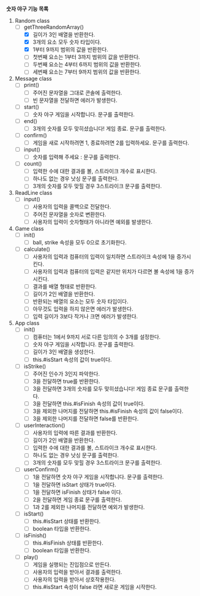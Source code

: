 **숫자 야구 기능 목록**
 1. Random class
	 - [ ] getThreeRandomArray()
		 - [x] 길이가 3인 배열을 반환한다.
		 - [x] 3개의 요소 모두 숫자 타입이다.
		 - [x] 1부터 9까지 범위의 값을 반환한다.
		 - [ ] 첫번째 요소는 1부터 3까지 범위의 값을 반환한다.
		 - [ ] 두번째 요소는 4부터 6까지 범위의 값을 반환한다.
		 - [ ] 세번째 요소는 7부터 9까지 범위의 값을 반환한다.
2. Message class
	 - [ ] print()
		 - [ ] 주어진 문자열을 그대로 콘솔에 출력한다.
		 - [ ] 빈 문자열을 전달하면 에러가 발생한다.
	 - [ ] start()
		 - [ ] 숫자 야구 게임을 시작합니다. 문구를 출력한다.
	 - [ ] end()
		 - [ ] 3개의 숫자를 모두 맞히셨습니다! 게임 종료. 문구를 출력한다.
	 - [ ] confirm()
		 - [ ] 게임을 새로 시작하려면 1, 종료하려면 2를 입력하세요. 문구를 출력한다.
	 - [ ] input()
		 - [ ] 숫자를 입력해 주세요 : 문구를 출력한다.
     - [ ] count()
	     - [ ] 입력한 수에 대한 결과를 볼, 스트라이크 개수로 표시한다.
	     - [ ] 하나도 없는 경우 낫싱 문구를 출력한다.
	     - [ ] 3개의 숫자를 모두 맞힐 경우 3스트라이크  문구를 출력한다.
3. ReadLine class
	 - [ ] input()
		 - [ ] 사용자의 입력을 콜백으로 전달한다.
		 - [ ] 주어진 문자열을 숫자로 변환한다.
		 - [ ] 사용자의 입력이 숫자형태가 아니라면 예외를 발생한다.
4.  Game class
	- [ ] init()
		- [ ] ball, strike 속성을 모두 0으로 초기화한다.
	 - [ ] calculate()
		 - [ ] 사용자의 입력과 컴퓨터의 입력이 일치하면 스트라이크 속성에 1을 증가시킨다.
		 - [ ] 사용자의 입력과 컴퓨터의 입력은 같지만 위치가 다르면 볼 속성에 1을 증가시킨다.
		 - [ ] 결과를 배열 형태로 반환한다.
		 - [ ] 길이가 2인 배열을 반환한다.
		 - [ ] 반환되는 배열의 요소는 모두 숫자 타입이다.
		 - [ ] 아무것도 입력을 하지 않은면 에러가 발생한다.
		 - [ ] 입력 길이가 3보다 작거나 크면 에러가 발생한다.
5.  App class
	- [ ] init()
		- [ ] 컴퓨터는 1에서 9까지 서로 다른 임의의 수 3개를 설정한다.
		- [ ] 숫자 야구 게임을 시작합니다. 문구를 출력한다.
		- [ ] 길이가 3인 배열을 생성한다.
		- [ ] this.#isStart 속성의 값이 true이다.
     - [ ] isStrike()
	     - [ ] 주어진 인수가 3인지 파악한다.
	     - [ ] 3을 전달하면 true를 반환한다.
	     - [ ] 3을 전달하면 3개의 숫자를 모두 맞히셨습니다! 게임 종료 문구를 출력한다.
	     - [ ] 3을 전달하면 this.#isFinish 속성의 값이 true이다.
	     - [ ] 3을 제외한 나머지를 전달하면 this.#isFinish 속성의 값이 false이다.
	     - [ ] 3을 제외한 나머지를 전달하면 false를 반환한다.
	  - [ ] userInteraction()
		  - [ ] 사용자의 입력에 따른 결과를 반환한다.
		  - [ ] 길이가 2인 배열을 반환한다.
		  - [ ] 입력한 수에 대한 결과를 볼, 스트라이크 개수로 표시한다.
		  - [ ] 하나도 없는 경우 낫싱 문구를 출력한다.
		  - [ ] 3개의 숫자를 모두 맞힐 경우 3스트라이크 문구를 출력한다.
	  - [ ] userConfirm()
		  - [ ] 1을 전달하면 숫자 야구 게임을 시작합니다. 문구를 출력한다.
		  - [ ] 1을 전달하면 isStart 상태가 true이다.
		  - [ ] 1을 전달하면 isFinish 상태가 false 이다.
		  - [ ] 2을 전달하면 게임 종료 문구를 출력한다.
		  - [ ] 1과 2를 제외한 나머지를 전달하면 예외가 발생한다.
	  - [ ] isStart()
		  - [ ] this.#isStart 상태를 반환한다.
		  - [ ] boolean 타입을 반환한다.
	  - [ ] isFinish()
		  - [ ] this.#isFinish 상태를 반환한다.
		  - [ ] boolean 타입을 반환한다.
	  - [ ] play()
		  - [ ] 게임을 실행되는 진입점으로 만든다.
		  - [ ] 사용자의 입력을 받아서 결과를 출력한다.
		  - [ ] 사용자의 입력을 받아서 상호작용한다.
		  - [ ] this.#isStart 속성이 false 라면 새로운 게임을 시작한다.
